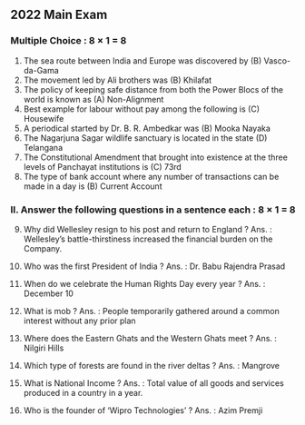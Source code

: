 ## 2022 Main Exam
### Multiple Choice : 8 × 1 = 8
1. The sea route between India and Europe was discovered by (B) Vasco-da-Gama 
2. The movement led by Ali brothers was (B) Khilafat 
3. The policy of keeping safe distance from both the Power Blocs of the world is known as (A) Non-Alignment 
4. Best example for labour without pay among the following is (C) Housewife 
5. A periodical started by Dr. B. R. Ambedkar was (B) Mooka Nayaka 
6. The Nagarjuna Sagar wildlife sanctuary is located in the state (D) Telangana 
7. The Constitutional Amendment that brought into existence at the three levels of Panchayat institutions is (C) 73rd 
8. The type of bank account where any number of transactions can be made in a day is (B) Current Account 

### II. Answer the following questions in a sentence each : 8 × 1 = 8

9. Why did Wellesley resign to his post and return to England ?
Ans. : Wellesley’s battle-thirstiness increased the financial burden on the Company. 

10. Who was the first President of India ?
Ans. : Dr. Babu Rajendra Prasad 

11. When do we celebrate the Human Rights Day every year ?
Ans. : December 10 

12. What is mob ?
Ans. : People temporarily gathered around a common interest without any prior plan 

13. Where does the Eastern Ghats and the Western Ghats meet ?
Ans. : Nilgiri Hills 

14. Which type of forests are found in the river deltas ?
Ans. : Mangrove 

15. What is National Income ?
Ans. : Total value of all goods and services produced in a country in a year. 

16. Who is the founder of ‘Wipro Technologies’ ?
Ans. : Azim Premji 
